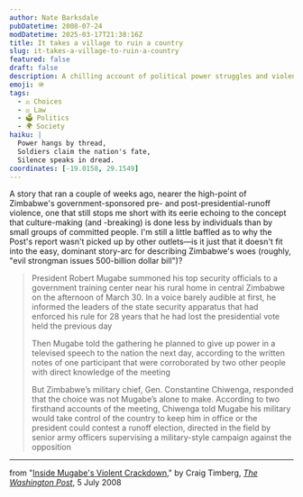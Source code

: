 ```yaml
---
author: Nate Barksdale
pubDatetime: 2008-07-24
modDatetime: 2025-03-17T21:38:16Z
title: It takes a village to ruin a country
slug: it-takes-a-village-to-ruin-a-country
featured: false
draft: false
description: A chilling account of political power struggles and violent coercion in Zimbabwe under Mugabe's regime.
emoji: 🪖
tags:
  - ⚖️ Choices
  - ⚖️ Law
  - 🗳️ Politics
  - 🌍 Society
haiku: |
  Power hangs by thread,  
  Soldiers claim the nation's fate,  
  Silence speaks in dread.
coordinates: [-19.0158, 29.1549]
---
```


A story that ran a couple of weeks ago, nearer the high-point of Zimbabwe's government-sponsored pre- and post-presidential-runoff violence, one that still stops me short with its eerie echoing to the concept that culture-making (and -breaking) is done less by individuals than by small groups of committed people. I'm still a little baffled as to why the Post's report wasn't picked up by other outlets—is it just that it doesn't fit into the easy, dominant story-arc for describing Zimbabwe's woes (roughly, "evil strongman issues 500-billion dollar bill")?

> President Robert Mugabe summoned his top security officials to a government training center near his rural home in central Zimbabwe on the afternoon of March 30. In a voice barely audible at first, he informed the leaders of the state security apparatus that had enforced his rule for 28 years that he had lost the presidential vote held the previous day
>
> Then Mugabe told the gathering he planned to give up power in a televised speech to the nation the next day, according to the written notes of one participant that were corroborated by two other people with direct knowledge of the meeting
>
> But Zimbabwe’s military chief, Gen. Constantine Chiwenga, responded that the choice was not Mugabe’s alone to make. According to two firsthand accounts of the meeting, Chiwenga told Mugabe his military would take control of the country to keep him in office or the president could contest a runoff election, directed in the field by senior army officers supervising a military-style campaign against the opposition

---

from "[Inside Mugabe's Violent Crackdown](http://web.archive.org/web/20230601024558/https://www.washingtonpost.com/wp-dyn/content/article/2008/07/04/AR2008070402771.html)," by Craig Timberg, [_The Washington Post_](http://web.archive.org/web/20250210152953/https://www.washingtonpost.com/), 5 July 2008

